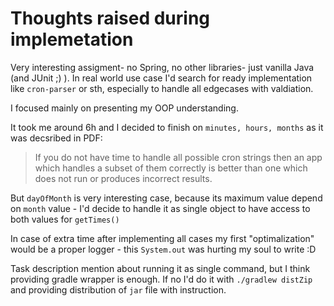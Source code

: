 # Thoughts raised during implemetation

Very interesting assigment- no Spring, no other libraries- just vanilla Java (and JUnit ;) ).
In real world use case I'd search for ready implementation like `cron-parser` or sth, especially to handle all edgecases with valdiation. 

I focused mainly on presenting my OOP understanding.

It took me around 6h and I decided to finish on `minutes, hours, months` as it was decsribed in PDF: 
> If you do not have time to
handle all possible cron strings then an app which handles a subset of them correctly is
better than one which does not run or produces incorrect results.

But `dayOfMonth` is very interesting case, because its maximum value depend on `month` value - I'd decide to handle it as single object to have access to both values for `getTimes()`

In case of extra time after implementing all cases my first "optimalization" would be a proper logger - this `System.out` was hurting my soul to write :D 

Task description mention about running it as single command, but I think providing gradle wrapper is enough. If no I'd do it with `./gradlew distZip` and providing distribution of `jar` file with instruction.
